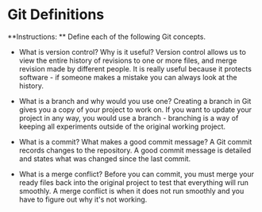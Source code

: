 # Git Definitions

**Instructions: ** Define each of the following Git concepts.

* What is version control?  Why is it useful?
Version control allows us to view the entire history of revisions to one or more files, and merge revision made by different people. It is really useful because it protects software - if someone makes a mistake you can always look at the history.

* What is a branch and why would you use one?
Creating a branch in Git gives you a copy of your project to work on. If you want to update your project in any way, you would use a branch - branching is a way of keeping all experiments outside of the original working project.

* What is a commit? What makes a good commit message?
A Git commit records changes to the repository. A good commit message is detailed and states what was changed since the last commit.

* What is a merge conflict?
Before you can commit, you must merge your ready files back into the original project to test that everything will run smoothly. A merge conflict is when it does not run smoothly and you have to figure out why it's not working. 